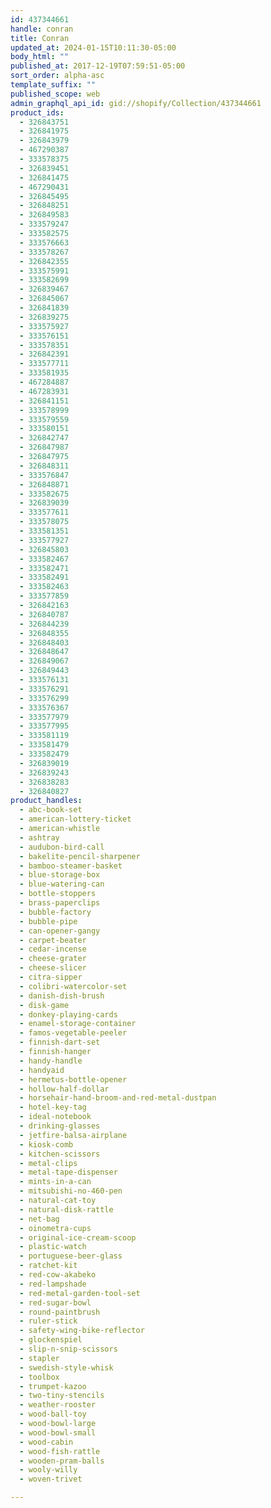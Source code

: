 ```yaml
---
id: 437344661
handle: conran
title: Conran
updated_at: 2024-01-15T10:11:30-05:00
body_html: ""
published_at: 2017-12-19T07:59:51-05:00
sort_order: alpha-asc
template_suffix: ""
published_scope: web
admin_graphql_api_id: gid://shopify/Collection/437344661
product_ids:
  - 326843751
  - 326841975
  - 326843979
  - 467290387
  - 333578375
  - 326839451
  - 326841475
  - 467290431
  - 326845495
  - 326848251
  - 326849583
  - 333579247
  - 333582575
  - 333576663
  - 333578267
  - 326842355
  - 333575991
  - 333582699
  - 326839467
  - 326845067
  - 326841839
  - 326839275
  - 333575927
  - 333576151
  - 333578351
  - 326842391
  - 333577711
  - 333581935
  - 467284887
  - 467283931
  - 326841151
  - 333578999
  - 333579559
  - 333580151
  - 326842747
  - 326847987
  - 326847975
  - 326848311
  - 333576847
  - 326848871
  - 333582675
  - 326839039
  - 333577611
  - 333578075
  - 333581351
  - 333577927
  - 326845803
  - 333582467
  - 333582471
  - 333582491
  - 333582463
  - 333577859
  - 326842163
  - 326840787
  - 326844239
  - 326848355
  - 326848403
  - 326848647
  - 326849067
  - 326849443
  - 333576131
  - 333576291
  - 333576299
  - 333576367
  - 333577979
  - 333577995
  - 333581119
  - 333581479
  - 333582479
  - 326839019
  - 326839243
  - 326838283
  - 326840827
product_handles:
  - abc-book-set
  - american-lottery-ticket
  - american-whistle
  - ashtray
  - audubon-bird-call
  - bakelite-pencil-sharpener
  - bamboo-steamer-basket
  - blue-storage-box
  - blue-watering-can
  - bottle-stoppers
  - brass-paperclips
  - bubble-factory
  - bubble-pipe
  - can-opener-gangy
  - carpet-beater
  - cedar-incense
  - cheese-grater
  - cheese-slicer
  - citra-sipper
  - colibri-watercolor-set
  - danish-dish-brush
  - disk-game
  - donkey-playing-cards
  - enamel-storage-container
  - famos-vegetable-peeler
  - finnish-dart-set
  - finnish-hanger
  - handy-handle
  - handyaid
  - hermetus-bottle-opener
  - hollow-half-dollar
  - horsehair-hand-broom-and-red-metal-dustpan
  - hotel-key-tag
  - ideal-notebook
  - drinking-glasses
  - jetfire-balsa-airplane
  - kiosk-comb
  - kitchen-scissors
  - metal-clips
  - metal-tape-dispenser
  - mints-in-a-can
  - mitsubishi-no-460-pen
  - natural-cat-toy
  - natural-disk-rattle
  - net-bag
  - oinometra-cups
  - original-ice-cream-scoop
  - plastic-watch
  - portuguese-beer-glass
  - ratchet-kit
  - red-cow-akabeko
  - red-lampshade
  - red-metal-garden-tool-set
  - red-sugar-bowl
  - round-paintbrush
  - ruler-stick
  - safety-wing-bike-reflector
  - glockenspiel
  - slip-n-snip-scissors
  - stapler
  - swedish-style-whisk
  - toolbox
  - trumpet-kazoo
  - two-tiny-stencils
  - weather-rooster
  - wood-ball-toy
  - wood-bowl-large
  - wood-bowl-small
  - wood-cabin
  - wood-fish-rattle
  - wooden-pram-balls
  - wooly-willy
  - woven-trivet

---
```


